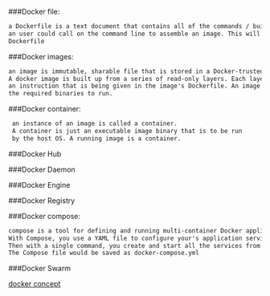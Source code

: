 ###Docker file:
```html
a Dockerfile is a text document that contains all of the commands / build instructions,
an user could call on the command line to assemble an image. This will be saved as a
Dockerfile
```

###Docker images:
```html
an image is immutable, sharable file that is stored in a Docker-trusted registry.
A docker image is built up from a series of read-only layers. Each layer represents
an instruction that is being given in the image's Dockerfile. An image hold all
the required binaries to run.
```

###Docker container:
```html
 an instance of an image is called a container.
 A container is just an executable image binary that is to be run
 by the host OS. A running image is a container.
```

###Docker Hub

###Docker Daemon

###Docker Engine

###Docker Registry

###Docker compose:
```html
compose is a tool for defining and running multi-container Docker applications.
With Compose, you use a YAML file to configure your's application services (containers).
Then with a single command, you create and start all the services from your configuration.
The Compose file would be saved as docker-compose.yml
```

###Docker Swarm

[docker concept](https://www.section.io/engineering-education/docker-concepts/)